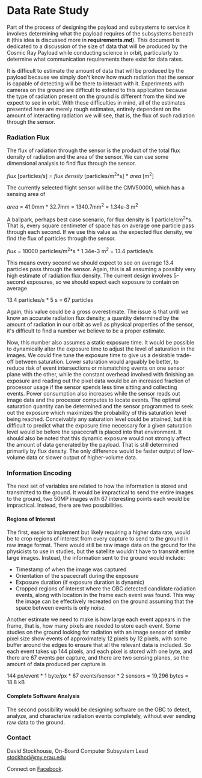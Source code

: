 # Data Rate Study

Part of the process of designing the payload and subsystems to service it
involves determining what the payload requires of the subsystems beneath it
(this idea is discussed more in **requirements.md**). This document is dedicated
to a discussion of the size of data that will be produced by the Cosmic Ray
Payload while conducting science in orbit, particularly to determine what
communication requirements there exist for data rates.

It is difficult to estimate the amount of data that will be produced by the
payload because we simply don't know how much radiation that the sensor is
capable of detecting will be there to interact with it. Experiments with cameras
on the ground are difficult to extend to this application because the type of
radiation present on the ground is different from the kind we expect to see in
orbit. With these difficulties in mind, all of the estimates presented here are
merely rough estimates, entirely dependent on the amount of interacting
radiation we will see, that is, the flux of such radiation through the sensor.

### Radiation Flux

The flux of radiation through the sensor is the product of the total flux
density of radiation and the area of the sensor. We can use some dimensional
analysis to find flux through the sensor.

*flux* [particles/s] = *flux density* [particles/m<sup>2</sup>\*s] * *area* [m<sup>2</sup>]

The currently selected flight sensor will be the CMV50000, which has a sensing
area of 

*area* = 41.0mm * 32.7mm = 1340.7mm<sup>2</sup> = 1.34e-3 m<sup>2</sup>

A ballpark, perhaps best case scenario, for flux density is 1
particle/cm<sup>2</sup>\*s. That is, every square centimeter of space has on
average one particle pass through each second. If we use this value as the
expected flux density, we find the flux of particles through the sensor.

*flux* = 10000 particles/m<sup>2</sup>\*s * 1.34e-3 m<sup>2</sup> = 13.4 particles/s

This means every second we should expect to see on average 13.4 particles pass
through the sensor. Again, this is all assuming a possibly very high estimate
of radiation flux density. The current design involves 5-second exposures, so
we should expect each exposure to contain on average

13.4 particles/s * 5 s = 67 particles

Again, this value could be a gross overestimate. The issue is that until we know
an accurate radiation flux density, a quantity determined by the amount of
radiation in our orbit as well as physical properties of the sensor, it's
difficult to find a number we believe to be a proper estimate. 

Now, this number also assumes a static exposure time. It would be possible to
dynamically alter the exposure time to adjust the level of saturation in the
images. We could fine tune the exposure time to give us a desirable trade-off
between saturation. Lower saturation would arguably be better, to reduce risk of
event intersections or mismatching events on one sensor plane with the other,
while the constant overhead involved with finishing an exposure and reading out
the pixel data would be an increased fraction of processor usage if the sensor
spends less time sitting and collecting events. Power consumption also increases
while the sensor reads out image data and the processor computes to locate
events. The optimal saturation quantity can be determined and the sensor
programmed to seek out the exposure which maximizes the probability of this
saturation level being reached. Conceivably any saturation level could be
attained, but it is difficult to predict what the exposure time necessary for a
given saturation level would be before the spacecraft is placed into that
environment. It should also be noted that this dynamic exposure would not
strongly affect the amount of data generated by the payload. That is still
determined primarily by flux density. The only difference would be faster output
of low-volume data or slower output of higher-volume data.

### Information Encoding

The next set of variables are related to how the information is stored and
transmitted to the ground. It would be impractical to send the entire images to
the ground, two 50MP images with 67 interesting points each would be
impractical. Instead, there are two possibilities. 

#### Regions of Interest

The first, easier to implement but likely requiring a higher data rate, would be
to crop regions of interest from every capture to send to the ground in raw
image format. There would still be raw image data on the ground for the
physicists to use in studies, but the satellite wouldn't have to transmit entire
large images. Instead, the information sent to the ground would include:
* Timestamp of when the image was captured
* Orientation of the spacecraft during the exposure
* Exposure duration (if exposure duration is dynamic)
* Cropped regions of interest where the OBC detected candidate radiation events,
  along with location in the frame each event was found. This way the image can
be effectively recreated on the ground assuming that the space between events is
only noise.

Another estimate we need to make is how large each event appears in the frame,
that is, how many pixels are needed to store each event. Some studies on the
ground looking for radiation with an image sensor of similar pixel size show
events of approximately 12 pixels by 12 pixels, with some buffer around the
edges to ensure that all the relevant data is included. So each event takes up
144 pixels, and each pixel is stored with one byte, and there are 67 events per
capture, and there are two sensing planes, so the amount of data produced per
capture is

144 px/event * 1 byte/px * 67 events/sensor * 2 sensors = 19,296 bytes = 18.8 kB

#### Complete Software Analysis

The second possibility would be designing software on the OBC to detect,
analyze, and characterize radiation events completely, without ever sending raw
data to the ground.

### Contact

David Stockhouse, On-Board Computer Subsystem Lead  
[stockhod@my.erau.edu](mailto:stockhod@my.erau.edu)

Connect on [Facebook](https://www.facebook.com/eaglesaterau/).

